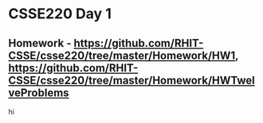 # CSSE220 Day 1
## Homework - https://github.com/RHIT-CSSE/csse220/tree/master/Homework/HW1, https://github.com/RHIT-CSSE/csse220/tree/master/Homework/HWTwelveProblems
hi